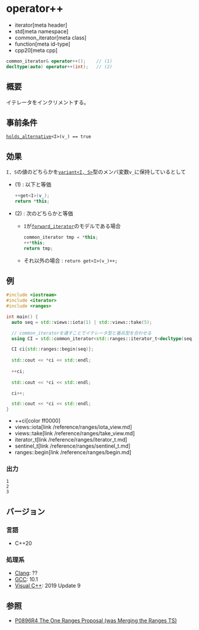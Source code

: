 # operator++
* iterator[meta header]
* std[meta namespace]
* common_iterator[meta class]
* function[meta id-type]
* cpp20[meta cpp]

```cpp
common_iterator& operator++();    // (1)
decltype(auto) operator++(int);   // (2)
```

## 概要
イテレータをインクリメントする。

## 事前条件

[`holds_alternative`](/reference/variant/holds_alternative.md)`<I>(v_) == true`

## 効果

`I, S`の値のどちらかを[`variant<I, S>`](/reference/variant/variant.md)型のメンバ変数`v_`に保持しているとして

- (1) : 以下と等価  
    ```cpp
    ++get<I>(v_);
    return *this;
    ```

- (2) : 次のどちらかと等価
    - `I`が[`forward_iterator`](/reference/iterator/forward_iterator.md)のモデルである場合  
      ```cpp
      common_iterator tmp = *this;
      ++*this;
      return tmp;
      ```

    - それ以外の場合 : `return get<I>(v_)++;`

## 例
```cpp example
#include <iostream>
#include <iterator>
#include <ranges>

int main() {
  auto seq = std::views::iota(1) | std::views::take(5);

  // common_iteratorを通すことでイテレータ型と番兵型を合わせる
  using CI = std::common_iterator<std::ranges::iterator_t<decltype(seq)>, std::ranges::sentinel_t<decltype(seq)>>;

  CI ci{std::ranges::begin(seq)};
  
  std::cout << *ci << std::endl;
  
  ++ci;
  
  std::cout << *ci << std::endl;

  ci++;

  std::cout << *ci << std::endl;
}
```
* ++ci[color ff0000]
* views::iota[link /reference/ranges/iota_view.md]
* views::take[link /reference/ranges/take_view.md]
* iterator_t[link /reference/ranges/iterator_t.md]
* sentinel_t[link /reference/ranges/sentinel_t.md]
* ranges::begin[link /reference/ranges/begin.md]

### 出力
```
1
2
3
```

## バージョン
### 言語
- C++20

### 処理系
- [Clang](/implementation.md#clang): ??
- [GCC](/implementation.md#gcc): 10.1
- [Visual C++](/implementation.md#visual_cpp): 2019 Update 9

## 参照
- [P0896R4 The One Ranges Proposal (was Merging the Ranges TS)](http://www.open-std.org/jtc1/sc22/wg21/docs/papers/2018/p0896r4.pdf)
